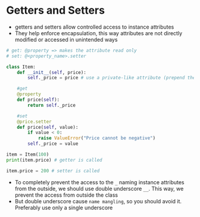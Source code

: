 # Getters and Setters

- getters and setters allow controlled access to instance attributes
- They help enforce encapsulation, this way attributes are not directly modified or accessed in unintended ways

```py
# get: @property => makes the attribute read only
# set: @<property_name>.setter

class Item:
    def __init__(self, price):
        self._price = price # use a private-like attribute (prepend the name with `_`)

    #get
    @property
    def price(self):
        return self._price

    #set
    @price.setter
    def price(self, value):
        if value < 0:
            raise ValueError("Price cannot be negative")
        self._price = value

item = Item(100)
print(item.price) # getter is called

item.price = 200 # setter is called
```

- To completely prevent the access to the `_` naming instance attributes from the outside, we should use double underscore `__`. This way, we prevent the access from outside the class
- But double underscore cause `name mangling`, so you should avoid it. Preferably use only a single underscore
